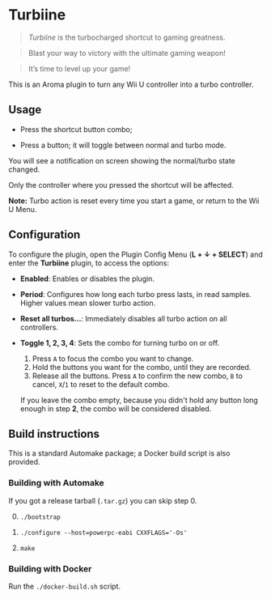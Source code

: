 # Turbiine

> *Turbiine* is the turbocharged shortcut to gaming greatness.

> Blast your way to victory with the ultimate gaming weapon!

> It’s time to level up your game!

This is an Aroma plugin to turn any Wii U controller into a turbo controller.


## Usage

  - Press the shortcut button combo;

  - Press a button; it will toggle between normal and turbo mode.

You will see a notification on screen showing the normal/turbo state changed.

Only the controller where you pressed the shortcut will be affected.

**Note:** Turbo action is reset every time you start a game, or return to the Wii U Menu.


## Configuration

To configure the plugin, open the Plugin Config Menu (**L + ↓ + SELECT**) and enter the
**Turbiine** plugin, to access the options:

- **Enabled**: Enables or disables the plugin.

- **Period**: Configures how long each turbo press lasts, in read samples. Higher values
  mean slower turbo action.

- **Reset all turbos...**: Immediately disables all turbo action on all controllers.

- **Toggle 1, 2, 3, 4**: Sets the combo for turning turbo on or off.

    1. Press `A` to focus the combo you want to change.
    2. Hold the buttons you want for the combo, until they are recorded.
    3. Release all the buttons. Press `A` to confirm the new combo, `B` to cancel, `X`/`1`
       to reset to the default combo.

    If you leave the combo empty, because you didn't hold any button long enough in step
    **2**, the combo will be considered disabled.


## Build instructions

This is a standard Automake package; a Docker build script is also provided.


### Building with Automake

If you got a release tarball (`.tar.gz`) you can skip step 0.

0. `./bootstrap`

1. `./configure --host=powerpc-eabi CXXFLAGS='-Os'`

2. `make`


### Building with Docker

Run the `./docker-build.sh` script.

